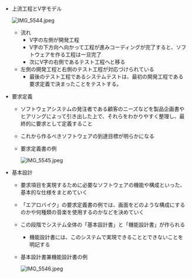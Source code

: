 - 上流工程とV字モデル
    
    ![IMG_5544.jpeg](attachment:2176fb5b-c1df-48c5-9914-a7abb788b318:IMG_5544.jpeg)
    
    - 流れ
        - V字の左側が開発工程
        - V字の下方向へ向かって工程が進みコーディングが完了すると、ソフトウェアを作る工程は一旦完了
        - 次にV字の右側であるテスト工程へと移る
    - 左側の開発工程と右側のテスト工程が対応づけられている
        - 最後のテスト工程であるシステムテストは、最初の開発工程である要求定義で決まったことをテストする。

- 要求定義
    - ソフトウェアシステムの発注者である顧客のニーズなどを製品企画書やヒアリングによって引き出した上で、それらをわかりやすく整理し、最終的に要求として定義すること
    - これから作るべきソフトウェアの到達目標が明らかになる
    - 要求定義書の例
        
        ![IMG_5545.jpeg](attachment:043fddcd-35b2-497c-a2af-c5c84ac285e6:IMG_5545.jpeg)
        
    
- 基本設計
    - 要求項目を実現するために必要なソフトウェアの機能や構成といった、基本的な仕様をまとめていく
    - 「エアロバイク」の要求定義書の例では、画面をどのような構成にするのかや何種類の音楽を使用するのかなどを決めていく
    - この段階でシステム全体の「基本設計書」と「機能設計書」が作られる
        - 機能設計書には、このシステムで実現できることとできないことを明記する
    - 基本設計書兼機能設計書の例
        
        ![IMG_5546.jpeg](attachment:03bb6a47-ac7d-4bc4-8ea3-7980e190db7c:IMG_5546.jpeg)